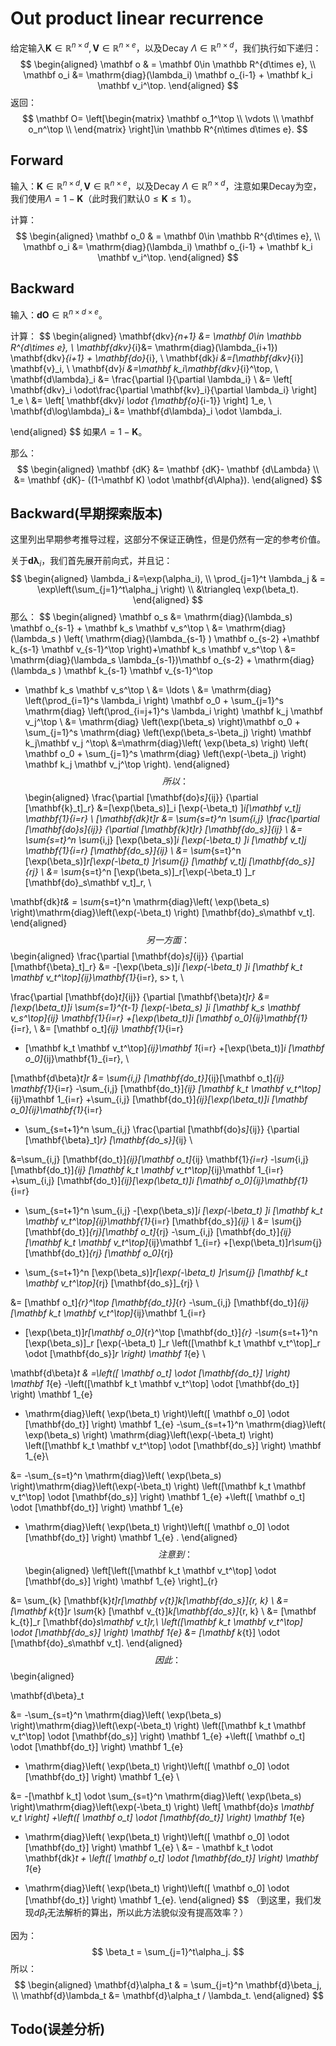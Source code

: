 # Out product linear recurrence

给定输入$\mathbf K\in \mathbb R^{n\times d}, \mathbf V\in \mathbb R^{n\times e}$，以及Decay $\Lambda\in \mathbb R^{n\times d}$，我们执行如下递归：
$$
\begin{aligned}
\mathbf o & = \mathbf 0\in \mathbb R^{d\times e}, \\
\mathbf o_i &= \mathrm{diag}(\lambda_i) \mathbf o_{i-1} + \mathbf k_i \mathbf v_i^\top.
\end{aligned}
$$
返回：
$$
\mathbf O= \left[\begin{matrix}
\mathbf o_1^\top  \\
\vdots \\
\mathbf o_n^\top  \\
\end{matrix} \right]\in \mathbb R^{n\times d\times e}.
$$



## Forward

输入：$\mathbf K\in \mathbb R^{n\times d}, \mathbf V\in \mathbb R^{n\times e}$，以及Decay $\Lambda\in \mathbb R^{n\times d}$，注意如果Decay为空，我们使用$\Lambda=1-\mathbf K$（此时我们默认$0\le \mathbf K \le 1$）。

计算：
$$
\begin{aligned}
\mathbf o_0 & = \mathbf 0\in \mathbb R^{d\times e}, \\
\mathbf o_i &= \mathrm{diag}(\lambda_i) \mathbf o_{i-1} + \mathbf k_i \mathbf v_i^\top.
\end{aligned}
$$



## Backward

输入：$\mathbf {dO}\in \mathbb R^{n\times d\times e}$。

计算：
$$
\begin{aligned}
\mathbf{dkv}_{n+1} &= \mathbf 0\in \mathbb R^{d\times e}, \\
\mathbf{dkv}_{i}&= \mathrm{diag}(\lambda_{i+1})  \mathbf{dkv}_{i+1} + \mathbf{do}_{i}, \\
\mathbf{dk}_i &=[\mathbf{dkv}_{i}] \mathbf{v}_i, \\
\mathbf{dv}_i &=\mathbf k_i\mathbf{dkv}_{i}^\top, \\
\mathbf{d\lambda}_i &= \frac{\partial l}{\partial \lambda_i} \\
&=  \left[ \mathbf{dkv}_i \odot\frac{\partial \mathbf{kv}_i}{\partial \lambda_i}  \right] 1_e \\
&= \left[ \mathbf{dkv}_i \odot {\mathbf{o}_{i-1}}  \right] 1_e, \\
\mathbf{d\log\lambda}_i
&= \mathbf{d\lambda}_i \odot \lambda_i.

\end{aligned}
$$
如果$\Lambda=1-\mathbf K$。

那么：
$$
\begin{aligned}
\mathbf {dK}
&= \mathbf {dK}- \mathbf {d\Lambda} \\
&= \mathbf {dK}- ((1-\mathbf K) \odot \mathbf{d\Alpha}).
\end{aligned}
$$





## Backward(早期探索版本)

这里列出早期参考推导过程，这部分不保证正确性，但是仍然有一定的参考价值。

关于$\mathbf{d\lambda}_i$，我们首先展开前向式，并且记：
$$
\begin{aligned}
\lambda_i &=\exp(\alpha_i),  \\
\prod_{j=1}^t \lambda_j & = \exp\left(\sum_{j=1}^t\alpha_j  \right) \\
&\triangleq \exp(\beta_t).
\end{aligned}
$$
那么：
$$
\begin{aligned}
\mathbf o_s &= \mathrm{diag}(\lambda_s) \mathbf o_{s-1} + \mathbf k_s \mathbf v_s^\top \\
&= \mathrm{diag}(\lambda_s )
\left( \mathrm{diag}(\lambda_{s-1} ) \mathbf o_{s-2} +\mathbf k_{s-1} \mathbf v_{s-1}^\top  \right)+\mathbf k_s \mathbf v_s^\top  \\
&= \mathrm{diag}(\lambda_s \lambda_{s-1})\mathbf o_{s-2}  + \mathrm{diag}(\lambda_s ) \mathbf k_{s-1} \mathbf v_{s-1}^\top
+ \mathbf k_s \mathbf v_s^\top \\
&=  \ldots \\
&= \mathrm{diag} \left(\prod_{i=1}^s \lambda_i \right) \mathbf o_0  + \sum_{j=1}^s \mathrm{diag} \left(\prod_{i=j+1}^s \lambda_i \right)  \mathbf k_j \mathbf v_j^\top \\
&= \mathrm{diag} \left(\exp(\beta_s) \right)\mathbf o_0  + \sum_{j=1}^s \mathrm{diag} \left(\exp(\beta_s-\beta_j) \right)  \mathbf k_j\mathbf v_j ^\top\\
&=\mathrm{diag}\left( \exp(\beta_s) \right)
\left(
\mathbf o_0 +
\sum_{j=1}^s \mathrm{diag} \left(\exp(-\beta_j) \right)  \mathbf k_j \mathbf v_j^\top
\right).
\end{aligned}
$$
所以：
$$
\begin{aligned}
 \frac{\partial [\mathbf{do}_s]_{ij}} {\partial [\mathbf{k}_t]_r}
 &=[\exp(\beta_s)]_i [\exp(-\beta_t) ]_i[\mathbf v_t]_j \mathbf{1}_{i=r} \\
[\mathbf{dk}_t]_r
&= \sum_{s=t}^n \sum_{i,j} \frac{\partial [\mathbf{do}_s]_{ij}} {\partial [\mathbf{k}_t]_r}  [\mathbf{do_s}]_{ij} \\
&= \sum_{s=t}^n \sum_{i,j} [\exp(\beta_s)]_i [\exp(-\beta_t) ]_i [\mathbf v_t]_j \mathbf{1}_{i=r} [\mathbf{do_s}]_{ij}  \\
&=  \sum_{s=t}^n  [\exp(\beta_s)]_r[\exp(-\beta_t) ]_r\sum_{j}  [\mathbf v_t]_j  [\mathbf{do_s}]_{rj} \\
&=  \sum_{s=t}^n  [\exp(\beta_s)]_r[\exp(-\beta_t) ]_r
[\mathbf{do}_s\mathbf v_t]_r, \\

\mathbf{dk}_t& = \sum_{s=t}^n \mathrm{diag}\left( \exp(\beta_s) \right)\mathrm{diag}\left(\exp(-\beta_t) \right)
[\mathbf{do}_s\mathbf v_t].
\end{aligned}
$$
另一方面：
$$
\begin{aligned}
 \frac{\partial [\mathbf{do}_s]_{ij}} {\partial [\mathbf{\beta}_t]_r}
 &= -[\exp(\beta_s)]_i [\exp(-\beta_t) ]_i  [\mathbf k_t \mathbf v_t^\top]_{ij}\mathbf{1}_{i=r}, s> t,  \\

 \frac{\partial [\mathbf{do}_t]_{ij}} {\partial [\mathbf{\beta}_t]_r}
 &=[\exp(\beta_t)]_i \sum_{s=1}^{t-1} [\exp(-\beta_s) ]_i  [\mathbf k_s \mathbf v_s^\top]_{ij} \mathbf{1}_{i=r}
 +[\exp(\beta_t)]_i [\mathbf o_0]_{ij}\mathbf{1}_{i=r},  \\
&= [\mathbf o_t]_{ij}  \mathbf{1}_{i=r}
- [\mathbf k_t \mathbf v_t^\top]_{ij}\mathbf 1_{i=r}
+[\exp(\beta_t)]_i [\mathbf o_0]_{ij}\mathbf{1}_{i=r}, \\

[\mathbf{d\beta}_t]_r
&= \sum_{i,j}  [\mathbf{do_t}]_{ij}[\mathbf o_t]_{ij}  \mathbf{1}_{i=r}
-\sum_{i,j}  [\mathbf{do_t}]_{ij} [\mathbf k_t \mathbf v_t^\top]_{ij}\mathbf 1_{i=r}
+\sum_{i,j} [\mathbf{do_t}]_{ij}[\exp(\beta_t)]_i [\mathbf o_0]_{ij}\mathbf{1}_{i=r}
+ \sum_{s=t+1}^n \sum_{i,j} \frac{\partial [\mathbf{do}_s]_{ij}} {\partial [\mathbf{\beta}_t]_r}  [\mathbf{do_s}]_{ij} \\

&=\sum_{i,j}  [\mathbf{do_t}]_{ij}[\mathbf o_t]_{ij}  \mathbf{1}_{i=r}
-\sum_{i,j}  [\mathbf{do_t}]_{ij} [\mathbf k_t \mathbf v_t^\top]_{ij}\mathbf 1_{i=r}
+\sum_{i,j} [\mathbf{do_t}]_{ij}[\exp(\beta_t)]_i [\mathbf o_0]_{ij}\mathbf{1}_{i=r}
+ \sum_{s=t+1}^n \sum_{i,j} -[\exp(\beta_s)]_i [\exp(-\beta_t) ]_i  [\mathbf k_t \mathbf v_t^\top]_{ij}\mathbf{1}_{i=r} [\mathbf{do_s}]_{ij}  \\
&=  \sum_{j}  [\mathbf{do_t}]_{rj}[\mathbf o_t]_{rj}
-\sum_{i,j}  [\mathbf{do_t}]_{ij} [\mathbf k_t \mathbf v_t^\top]_{ij}\mathbf 1_{i=r}
+[\exp(\beta_t)]_r\sum_{j} [\mathbf{do_t}]_{rj} [\mathbf o_0]_{rj}
- \sum_{s=t+1}^n [\exp(\beta_s)]_r[\exp(-\beta_t) ]_r\sum_{j}  [\mathbf k_t \mathbf v_t^\top]_{rj} [\mathbf{do_s}]_{rj} \\

&=  [\mathbf o_t]_{r}^\top [\mathbf{do_t}]_{r}
-\sum_{i,j}  [\mathbf{do_t}]_{ij} [\mathbf k_t \mathbf v_t^\top]_{ij}\mathbf 1_{i=r}
+ [\exp(\beta_t)]_r[\mathbf o_0]_{r}^\top [\mathbf{do_t}]_{r}
-\sum_{s=t+1}^n  [\exp(\beta_s)]_r [\exp(-\beta_t) ]_r \left([\mathbf k_t \mathbf v_t^\top]_r \odot [\mathbf{do_s}]_r  \right) \mathbf 1_{e}  \\

\mathbf{d\beta}_t
& =\left([ \mathbf o_t] \odot [\mathbf{do_t}]  \right) \mathbf 1_{e}
-\left([\mathbf k_t \mathbf v_t^\top] \odot [\mathbf{do_t}]  \right) \mathbf 1_{e}
+ \mathrm{diag}\left( \exp(\beta_t) \right)\left([ \mathbf o_0] \odot [\mathbf{do_t}]  \right) \mathbf 1_{e}
-\sum_{s=t+1}^n \mathrm{diag}\left( \exp(\beta_s) \right) \mathrm{diag}\left(\exp(-\beta_t) \right)
\left([\mathbf k_t \mathbf v_t^\top] \odot [\mathbf{do_s}]  \right) \mathbf 1_{e}\\

&= -\sum_{s=t}^n \mathrm{diag}\left( \exp(\beta_s) \right)\mathrm{diag}\left(\exp(-\beta_t) \right)
\left([\mathbf k_t \mathbf v_t^\top] \odot [\mathbf{do_s}]  \right) \mathbf 1_{e}
+\left([ \mathbf o_t] \odot [\mathbf{do_t}]  \right) \mathbf 1_{e}
+ \mathrm{diag}\left( \exp(\beta_t) \right)\left([ \mathbf o_0] \odot [\mathbf{do_t}]  \right) \mathbf 1_{e}
.
\end{aligned}
$$
注意到：
$$
\begin{aligned}
\left[\left([\mathbf k_t \mathbf v_t^\top] \odot [\mathbf{do_s}]  \right) \mathbf 1_{e} \right]_{r}

&= \sum_{k} [\mathbf{k}_t]_r[\mathbf v_{t}]_k[\mathbf{do_s}]_{r, k} \\
&= [\mathbf k_{t}]_r \sum_{k} [\mathbf v_{t}]_k[\mathbf{do_s}]_{r, k} \\
&= [\mathbf k_{t}]_r [\mathbf{do}_s\mathbf v_t]_r,\\
\left([\mathbf k_t \mathbf v_t^\top] \odot [\mathbf{do_s}]  \right) \mathbf 1_{e}
&= [\mathbf k_{t}] \odot [\mathbf{do}_s\mathbf v_t].
\end{aligned}
$$
因此：
$$
\begin{aligned}

\mathbf{d\beta}_t

&= -\sum_{s=t}^n \mathrm{diag}\left( \exp(\beta_s) \right)\mathrm{diag}\left(\exp(-\beta_t) \right)
\left([\mathbf k_t \mathbf v_t^\top] \odot [\mathbf{do_s}]  \right) \mathbf 1_{e}
+\left([ \mathbf o_t] \odot [\mathbf{do_t}]  \right) \mathbf 1_{e}
+ \mathrm{diag}\left( \exp(\beta_t) \right)\left([ \mathbf o_0] \odot [\mathbf{do_t}]  \right) \mathbf 1_{e}
 \\

&= -[\mathbf k_t] \odot \sum_{s=t}^n \mathrm{diag}\left( \exp(\beta_s) \right)\mathrm{diag}\left(\exp(-\beta_t) \right)
\left[ \mathbf{do}_s \mathbf v_t \right]
+\left([ \mathbf o_t] \odot [\mathbf{do_t}]  \right) \mathbf 1_{e}
+ \mathrm{diag}\left( \exp(\beta_t) \right)\left([ \mathbf o_0] \odot [\mathbf{do_t}]  \right) \mathbf 1_{e}
 \\
&=  - \mathbf k_t \odot  \mathbf{dk}_t + \left([ \mathbf o_t] \odot [\mathbf{do_t}]  \right) \mathbf 1_{e}

+ \mathrm{diag}\left( \exp(\beta_t) \right)\left([ \mathbf o_0] \odot [\mathbf{do_t}]  \right) \mathbf 1_{e}.
\end{aligned}
$$
（到这里，我们发现$d\beta_t$无法解析的算出，所以此方法貌似没有提高效率？）

因为：
$$
\beta_t = \sum_{j=1}^t\alpha_j.
$$
所以：
$$
\begin{aligned}
\mathbf{d}\alpha_t
& = \sum_{j=t}^n \mathbf{d}\beta_j,  \\
\mathbf{d}\lambda_t
&= \mathbf{d}\alpha_t / \lambda_t.
\end{aligned}
$$



## Todo(误差分析)
